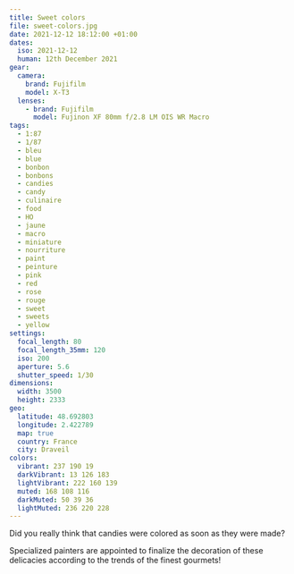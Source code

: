 ```yaml
---
title: Sweet colors
file: sweet-colors.jpg
date: 2021-12-12 18:12:00 +01:00
dates:
  iso: 2021-12-12
  human: 12th December 2021
gear:
  camera:
    brand: Fujifilm
    model: X-T3
  lenses:
    - brand: Fujifilm
      model: Fujinon XF 80mm f/2.8 LM OIS WR Macro
tags:
  - 1:87
  - 1/87
  - bleu
  - blue
  - bonbon
  - bonbons
  - candies
  - candy
  - culinaire
  - food
  - HO
  - jaune
  - macro
  - miniature
  - nourriture
  - paint
  - peinture
  - pink
  - red
  - rose
  - rouge
  - sweet
  - sweets
  - yellow
settings:
  focal_length: 80
  focal_length_35mm: 120
  iso: 200
  aperture: 5.6
  shutter_speed: 1/30
dimensions:
  width: 3500
  height: 2333
geo:
  latitude: 48.692803
  longitude: 2.422789
  map: true
  country: France
  city: Draveil
colors:
  vibrant: 237 190 19
  darkVibrant: 13 126 183
  lightVibrant: 222 160 139
  muted: 168 108 116
  darkMuted: 50 39 36
  lightMuted: 236 220 228
---
```


Did you really think that candies were colored as soon as they were made?

Specialized painters are appointed to finalize the decoration of these delicacies according to the trends of the finest gourmets!
